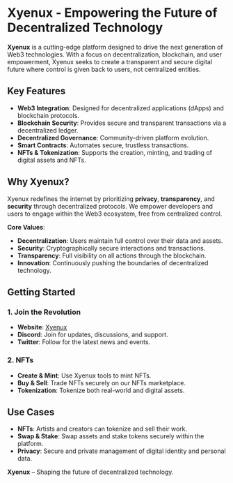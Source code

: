 # Xyenux - Empowering the Future of Decentralized Technology

**Xyenux** is a cutting-edge platform designed to drive the next generation of Web3 technologies. With a focus on decentralization, blockchain, and user empowerment, Xyenux seeks to create a transparent and secure digital future where control is given back to users, not centralized entities.

## Key Features

- **Web3 Integration**: Designed for decentralized applications (dApps) and blockchain protocols.
- **Blockchain Security**: Provides secure and transparent transactions via a decentralized ledger.
- **Decentralized Governance**: Community-driven platform evolution.
- **Smart Contracts**: Automates secure, trustless transactions.
- **NFTs & Tokenization**: Supports the creation, minting, and trading of digital assets and NFTs.

## Why Xyenux?

Xyenux redefines the internet by prioritizing **privacy**, **transparency**, and **security** through decentralized protocols. We empower developers and users to engage within the Web3 ecosystem, free from centralized control.

**Core Values**:

- **Decentralization**: Users maintain full control over their data and assets.
- **Security**: Cryptographically secure interactions and transactions.
- **Transparency**: Full visibility on all actions through the blockchain.
- **Innovation**: Continuously pushing the boundaries of decentralized technology.

## Getting Started

### 1. Join the Revolution

- **Website**: [Xyenux](http://www.xyenux.vercel.app)
- **Discord**: Join for updates, discussions, and support.
- **Twitter**: Follow for the latest news and events.

### 2. NFTs

- **Create & Mint**: Use Xyenux tools to mint NFTs.
- **Buy & Sell**: Trade NFTs securely on our NFTs marketplace.
- **Tokenization**: Tokenize both real-world and digital assets.

## Use Cases

- **NFTs**: Artists and creators can tokenize and sell their work.
- **Swap & Stake**: Swap assets and stake tokens securely within the platform.
- **Privacy**: Secure and private management of digital identity and personal data.

**Xyenux** – Shaping the future of decentralized technology.
